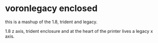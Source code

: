 # voronlegacy enclosed

this is a mashup of the 1.8, trident and legacy.

1.8 z axis, trident enclosure and at the heart of the printer lives a legacy x axis.
